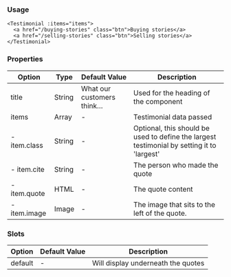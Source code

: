 ### Usage

```
<Testimonial :items="items">
  <a href="/buying-stories" class="btn">Buying stories</a>
  <a href="/selling-stories" class="btn">Selling stories</a>
</Testimonial>
```

### Properties

| Option       | Type   | Default Value             | Description                                                                                |
| ------------ | ------ | ------------------------- | ------------------------------------------------------------------------------------------ |
| title        | String | What our customers think… | Used for the heading of the component                                                      |
| items        | Array  | -                         | Testimonial data passed                                                                    |
| - item.class | String | -                         | Optional, this should be used to define the largest testimonial by setting it to 'largest' |
| - item.cite  | String | -                         | The person who made the quote                                                              |
| - item.quote | HTML   | -                         | The quote content                                                                          |
| - item.image | Image  | -                         | The image that sits to the left of the quote.                                              |

### Slots

| Option  | Default Value | Description                        |
| ------- | ------------- | ---------------------------------- |
| default | -             | Will display underneath the quotes |
